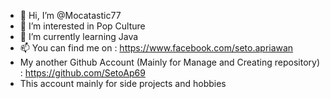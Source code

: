 - 👋 Hi, I’m @Mocatastic77
- 👀 I’m interested in Pop Culture
- 🌱 I’m currently learning Java
- 📫 You can find me on :
      https://www.facebook.com/seto.apriawan
- My another Github Account (Mainly for Manage and Creating repository) : 
      https://github.com/SetoAp69
- This account mainly for side projects and hobbies
      

<!---
Mocatastic77/Mocatastic77 is a ✨ special ✨ repository because its `README.md` (this file) appears on your GitHub profile.
You can click the Preview link to take a look at your changes.
--->
